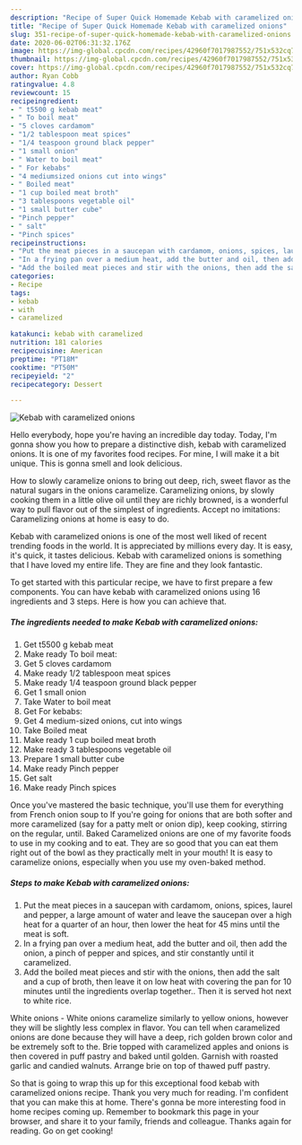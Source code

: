 ```yaml
---
description: "Recipe of Super Quick Homemade Kebab with caramelized onions"
title: "Recipe of Super Quick Homemade Kebab with caramelized onions"
slug: 351-recipe-of-super-quick-homemade-kebab-with-caramelized-onions
date: 2020-06-02T06:31:32.176Z
image: https://img-global.cpcdn.com/recipes/42960f7017987552/751x532cq70/kebab-with-caramelized-onions-recipe-main-photo.jpg
thumbnail: https://img-global.cpcdn.com/recipes/42960f7017987552/751x532cq70/kebab-with-caramelized-onions-recipe-main-photo.jpg
cover: https://img-global.cpcdn.com/recipes/42960f7017987552/751x532cq70/kebab-with-caramelized-onions-recipe-main-photo.jpg
author: Ryan Cobb
ratingvalue: 4.8
reviewcount: 15
recipeingredient:
- " t5500 g kebab meat"
- " To boil meat"
- "5 cloves cardamom"
- "1/2 tablespoon meat spices"
- "1/4 teaspoon ground black pepper"
- "1 small onion"
- " Water to boil meat"
- " For kebabs"
- "4 mediumsized onions cut into wings"
- " Boiled meat"
- "1 cup boiled meat broth"
- "3 tablespoons vegetable oil"
- "1 small butter cube"
- "Pinch pepper"
- " salt"
- "Pinch spices"
recipeinstructions:
- "Put the meat pieces in a saucepan with cardamom, onions, spices, laurel and pepper, a large amount of water and leave the saucepan over a high heat for a quarter of an hour, then lower the heat for 45 mins until the meat is soft."
- "In a frying pan over a medium heat, add the butter and oil, then add the onion, a pinch of pepper and spices, and stir constantly until it caramelized."
- "Add the boiled meat pieces and stir with the onions, then add the salt and a cup of broth, then leave it on low heat with covering the pan for 10 minutes until the ingredients overlap together.. Then it is served hot next to white rice."
categories:
- Recipe
tags:
- kebab
- with
- caramelized

katakunci: kebab with caramelized 
nutrition: 181 calories
recipecuisine: American
preptime: "PT18M"
cooktime: "PT50M"
recipeyield: "2"
recipecategory: Dessert

---
```



![Kebab with caramelized onions](https://img-global.cpcdn.com/recipes/42960f7017987552/751x532cq70/kebab-with-caramelized-onions-recipe-main-photo.jpg)

Hello everybody, hope you're having an incredible day today. Today, I'm gonna show you how to prepare a distinctive dish, kebab with caramelized onions. It is one of my favorites food recipes. For mine, I will make it a bit unique. This is gonna smell and look delicious.

How to slowly caramelize onions to bring out deep, rich, sweet flavor as the natural sugars in the onions caramelize. Caramelizing onions, by slowly cooking them in a little olive oil until they are richly browned, is a wonderful way to pull flavor out of the simplest of ingredients. Accept no imitations: Caramelizing onions at home is easy to do.

Kebab with caramelized onions is one of the most well liked of recent trending foods in the world. It is appreciated by millions every day. It is easy, it's quick, it tastes delicious. Kebab with caramelized onions is something that I have loved my entire life. They are fine and they look fantastic.


To get started with this particular recipe, we have to first prepare a few components. You can have kebab with caramelized onions using 16 ingredients and 3 steps. Here is how you can achieve that.

<!--inarticleads1-->

##### The ingredients needed to make Kebab with caramelized onions:

1. Get  t5500 g kebab meat
1. Make ready  To boil meat:
1. Get 5 cloves cardamom
1. Make ready 1/2 tablespoon meat spices
1. Make ready 1/4 teaspoon ground black pepper
1. Get 1 small onion
1. Take  Water to boil meat
1. Get  For kebabs:
1. Get 4 medium-sized onions, cut into wings
1. Take  Boiled meat
1. Make ready 1 cup boiled meat broth
1. Make ready 3 tablespoons vegetable oil
1. Prepare 1 small butter cube
1. Make ready Pinch pepper
1. Get  salt
1. Make ready Pinch spices


Once you&#39;ve mastered the basic technique, you&#39;ll use them for everything from French onion soup to If you&#39;re going for onions that are both softer and more caramelized (say for a patty melt or onion dip), keep cooking, stirring on the regular, until. Baked Caramelized onions are one of my favorite foods to use in my cooking and to eat. They are so good that you can eat them right out of the bowl as they practically melt in your mouth! It is easy to caramelize onions, especially when you use my oven-baked method. 

<!--inarticleads2-->

##### Steps to make Kebab with caramelized onions:

1. Put the meat pieces in a saucepan with cardamom, onions, spices, laurel and pepper, a large amount of water and leave the saucepan over a high heat for a quarter of an hour, then lower the heat for 45 mins until the meat is soft.
1. In a frying pan over a medium heat, add the butter and oil, then add the onion, a pinch of pepper and spices, and stir constantly until it caramelized.
1. Add the boiled meat pieces and stir with the onions, then add the salt and a cup of broth, then leave it on low heat with covering the pan for 10 minutes until the ingredients overlap together.. Then it is served hot next to white rice.


White onions - White onions caramelize similarly to yellow onions, however they will be slightly less complex in flavor. You can tell when caramelized onions are done because they will have a deep, rich golden brown color and be extremely soft to the. Brie topped with caramelized apples and onions is then covered in puff pastry and baked until golden. Garnish with roasted garlic and candied walnuts. Arrange brie on top of thawed puff pastry. 

So that is going to wrap this up for this exceptional food kebab with caramelized onions recipe. Thank you very much for reading. I'm confident that you can make this at home. There's gonna be more interesting food in home recipes coming up. Remember to bookmark this page in your browser, and share it to your family, friends and colleague. Thanks again for reading. Go on get cooking!

